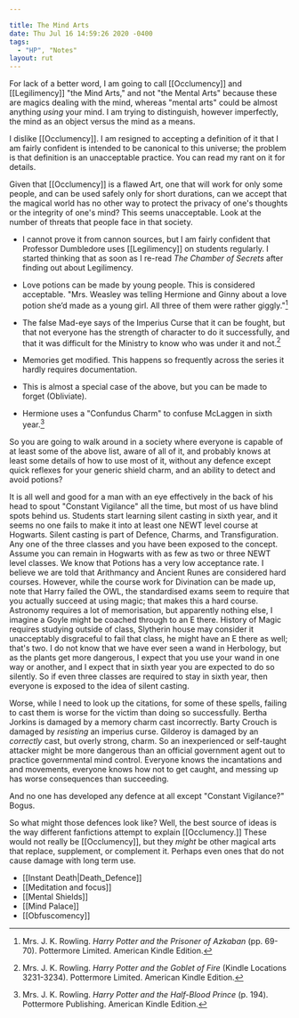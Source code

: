 ```yaml
---

title: The Mind Arts
date: Thu Jul 16 14:59:26 2020 -0400
tags:
  - "HP", "Notes"
layout: rut
---
```



For lack of a better word, I am going to call [[Occlumency]] and [[Legilimency]]
"the Mind Arts," and not "the Mental Arts" because these are magics dealing with
the mind, whereas "mental arts" could be almost anything *using* your mind.  I
am trying to distinguish, however imperfectly, the mind as an object versus the
mind as a means. 

I dislike [[Occlumency]].  I am resigned to accepting a definition of it that I
am fairly confident is intended to be canonical to this universe; the problem
is that definition is an unacceptable practice.  You can read my rant on it for
details.

Given that [[Occlumency]] is a flawed Art, one that will work for only some
people, and can be used safely only for short durations, can we accept that the
magical world has no other way to protect the privacy of one's thoughts or the
integrity of one's mind?  This seems unacceptable.  Look at the number of
threats that people face in that society. 

* I cannot prove it from cannon sources, but I am fairly confident that
  Professor Dumbledore uses [[Legilimency]] on students regularly.  I started
  thinking that as soon as I re-read _The Chamber of Secrets_ after finding out
  about Legilimency.  

* Love potions can be made by young people. This is considered acceptable. 
  "Mrs. Weasley was telling Hermione and Ginny about a love potion she’d made as
  a young girl. All three of them were rather giggly."[^20200716-1]

* The false Mad-eye says of the Imperius Curse that it can be fought, but that
  not everyone has the strength of character to do it successfully, and that it
  was difficult for the Ministry to know who was under it and not.[^20200716-3]

* Memories get modified.  This happens so frequently across the series it hardly
  requires documentation. 

* This is almost a special case of the above, but you can be made to forget
  (Obliviate).

* Hermione uses a "Confundus Charm" to confuse McLaggen in sixth
  year.[^20200716-2]

So you are going to walk around in a society where everyone is capable of at
least some of the above list, aware of all of it, and probably knows at least
some details of how to use most of it, without any defence except quick
reflexes for your generic shield charm, and an ability to detect and avoid
potions? 

It is all well and good for a man with an eye effectively in the back of his
head to spout "Constant Vigilance" all the time, but most of us have blind
spots behind us.  Students start learning silent casting in sixth year, and it
seems no one fails to make it into at least one NEWT level course at Hogwarts.
Silent casting is part of Defence, Charms, and Transfiguration.  Any one of the
three classes and you have been exposed to the concept.  Assume you can remain
in Hogwarts with as few as two or three NEWT level classes.  We know that
Potions has a very low acceptance rate.  I believe we are told that Arithmancy
and Ancient Runes are considered hard courses.  However, while the course work
for Divination can be made up, note that Harry failed the OWL, the standardised
exams seem to require that you actually succeed at using magic; that makes this
a hard course.  Astronomy requires a lot of memorisation, but apparently nothing
else, I imagine a Goyle might be coached through to an E there.  History of
Magic requires studying outside of class, Slytherin house may consider it
unacceptably disgraceful to fail that class, he might have an E there as well;
that's two.  I do not know that we have ever seen a wand in Herbology, but as
the plants get more dangerous, I expect that you use your wand in one way or
another, and I expect that in sixth year you are expected to do so silently.  So
if even three classes are required to stay in sixth year, then everyone is
exposed to the idea of silent casting.

Worse, while I need to look up the citations, for some of these spells, failing
to cast them is worse for the victim than doing so successfully.  Bertha Jorkins
is damaged by a memory charm cast incorrectly.  Barty Crouch is damaged by
*resisting* an imperius curse.  Gilderoy is damaged by an *correctly* cast, but
overly strong, charm.  So an inexperienced or self-taught attacker might be more
dangerous than an official government agent out to practice governmental mind
control.  Everyone knows the incantations and and movements, everyone knows how
not to get caught, and messing up has worse consequences than succeeding.

And no one has developed any defence at all except "Constant Vigilance?"  Bogus.

So what might those defences look like?  Well, the best source of ideas is the
way different fanfictions attempt to explain [[Occlumency.]]  These would not
really be [[Occlumency]], but they *might* be other magical arts that replace,
supplement, or complement it.  Perhaps even ones that do not cause damage with
long term use. 

* [[Instant Death|Death_Defence]]
* [[Meditation and focus]]
* [[Mental Shields]]
* [[Mind Palace]]
* [[Obfuscomency]]

[^20200716-1]: Mrs. J. K. Rowling. _Harry Potter and the Prisoner of Azkaban_ 
    (pp. 69-70). Pottermore Limited. American Kindle Edition. 

[^20200716-2]: Mrs. J. K. Rowling. _Harry Potter and the Half-Blood Prince_
    (p. 194). Pottermore Publishing. American Kindle Edition. 

[^20200716-3]: Mrs. J. K. Rowling. _Harry Potter and the Goblet of Fire_ 
    (Kindle Locations 3231-3234). Pottermore Limited. American Kindle Edition. 



